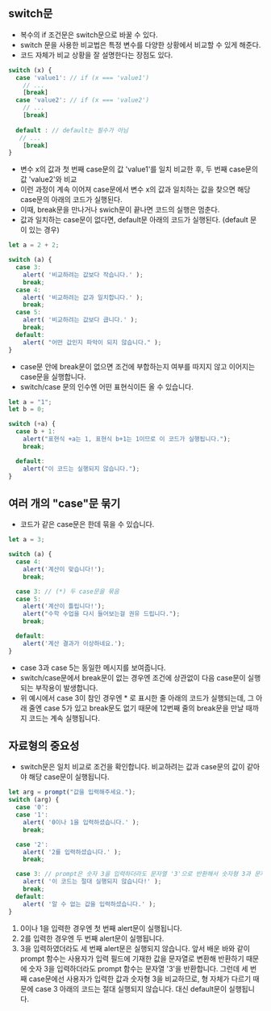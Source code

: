 ## switch문
- 복수의 if 조건문은 switch문으로 바꿀 수 있다.
- switch 문을 사용한 비교법은 특정 변수를 다양한 상황에서 비교할 수 있게 해준다.
- 코드 자체가 비교 상황을 잘 설명한다는 장점도 있다.
```javascript
switch (x) {
  case 'value1': // if (x === 'value1')
    // ...
    [break]
  case 'value2': // if (x === 'value2')
    // ...
    [break]
    
  default : // default는 필수가 아님
   // ...
    [break]
}
```
- 변수 x의 값과 첫 번째 case문의 값 'value1'를 일치 비교한 후, 두 번째 case문의 값 'value2'와 비교
- 이런 과정이 계속 이어져 case문에서 변수 x의 값과 일치하는 값을 찾으면 해당 case문의 아래의 코드가 실행된다.
- 이때, break문을 만나거나 swich문이 끝나면 코드의 실행은 멈춘다.
- 값과 일치하는 case문이 없다면, default문 아래의 코드가 실행된다. (default 문이 있는 경우)
```javascript
let a = 2 + 2;

switch (a) {
  case 3:
    alert( '비교하려는 값보다 작습니다.' );
    break;
  case 4:
    alert( '비교하려는 값과 일치합니다.' );
    break;
  case 5:
    alert( '비교하려는 값보다 큽니다.' );
    break;
  default:
    alert( "어떤 값인지 파악이 되지 않습니다." );
}
```
- case문 안에 break문이 없으면 조건에 부합하는지 여부를 따지지 않고 이어지는 case문을 실행합니다.
- switch/case 문의 인수엔 어떤 표현식이든 올 수 있습니다.
```javascript
let a = "1";
let b = 0;

switch (+a) {
  case b + 1:
    alert("표현식 +a는 1, 표현식 b+1는 1이므로 이 코드가 실행됩니다.");
    break;

  default:
    alert("이 코드는 실행되지 않습니다.");
}
```

## 여러 개의 "case"문 묶기
- 코드가 같은 case문은 한데 묶을 수 있습니다.
```javascript
let a = 3;

switch (a) {
  case 4:
    alert('계산이 맞습니다!');
    break;

  case 3: // (*) 두 case문을 묶음
  case 5:
    alert('계산이 틀립니다!');
    alert("수학 수업을 다시 들어보는걸 권유 드립니다.");
    break;

  default:
    alert('계산 결과가 이상하네요.');
}
```
- case 3과 case 5는 동일한 메시지를 보여줍니다.
- switch/case문에서 break문이 없는 경우엔 조건에 상관없이 다음 case문이 실행되는 부작용이 발생합니다. 
-  위 예시에서 case 3이 참인 경우엔 * 로 표시한 줄 아래의 코드가 실행되는데,
   그 아래 줄엔 case 5가 있고 break문도 없기 때문에 12번째 줄의 break문을 만날 때까지 코드는 계속 실행됩니다.

## 자료형의 중요성
- switch문은 일치 비교로 조건을 확인합니다. 비교하려는 값과 case문의 값이 같아야 해당 case문이 실행됩니다.
```javascript
let arg = prompt("값을 입력해주세요.");
switch (arg) {
  case '0':
  case '1':
    alert( '0이나 1을 입력하셨습니다.' );
    break;

  case '2':
    alert( '2를 입력하셨습니다.' );
    break;

  case 3: // prompt은 숫자 3을 입력하더라도 문자열 '3'으로 반환해서 숫자형 3과 문자열 '3'이 달라서 실행이 안됨
    alert( '이 코드는 절대 실행되지 않습니다!' );
    break;
  default:
    alert( '알 수 없는 값을 입력하셨습니다.' );
}
```
 1. 0이나 1을 입력한 경우엔 첫 번째 alert문이 실행됩니다.
 2. 2를 입력한 경우엔 두 번째 alert문이 실행됩니다.
 3. 3을 입력하였더라도 세 번째 alert문은 실행되지 않습니다. 앞서 배운 바와 같이 prompt 함수는 사용자가 입력 필드에 기재한 값을 문자열로 변환해 반환하기 때문에 숫자 3을 입력하더라도 prompt 함수는 문자열 '3'을 반환합니다. 그런데 세 번째 case문에선 사용자가 입력한 값과 숫자형 3을 비교하므로, 형 자체가 다르기 때문에 case 3 아래의 코드는 절대 실행되지 않습니다. 대신 default문이 실행됩니다.
